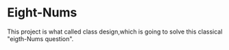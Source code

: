 # Eight-Nums
This project is what called class design,which is going to solve this classical "eigth-Nums question".
